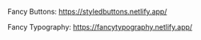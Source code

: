 Fancy Buttons: https://styledbuttons.netlify.app/

Fancy Typography: https://fancytypography.netlify.app/